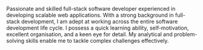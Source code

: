 Passionate and skilled full-stack software developer experienced in developing scalable web applications. With a strong background in full-stack development, I am adept at working across the entire software development life cycle. I possess a quick learning ability, self-motivation, excellent organisation, and a keen eye for detail. My analytical and problem-solving skills enable me to tackle complex challenges effectively.
